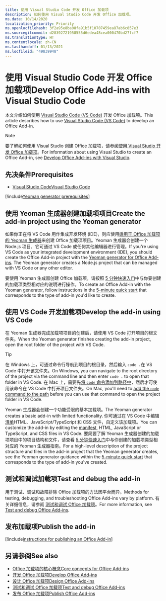 ```yaml
---
title: 使用 Visual Studio Code 开发 Office 加载项
description: 如何使用 Visual Studio Code 开发 Office 加载项。
ms.date: 10/14/2020
localization_priority: Priority
ms.openlocfilehash: 3f2a95e8ba08fa91b5f10707459ea87ab6c857e3
ms.sourcegitcommit: d28392721958555d6edea48cea000470bd27fcf7
ms.translationtype: HT
ms.contentlocale: zh-CN
ms.lasthandoff: 01/13/2021
ms.locfileid: "49839948"
---
```

# <a name="develop-office-add-ins-with-visual-studio-code"></a><span data-ttu-id="309e9-103">使用 Visual Studio Code 开发 Office 加载项</span><span class="sxs-lookup"><span data-stu-id="309e9-103">Develop Office Add-ins with Visual Studio Code</span></span>

<span data-ttu-id="309e9-104">本文介绍如何使用 [Visual Studio Code (VS Code)](https://code.visualstudio.com) 开发 Office 加载项。</span><span class="sxs-lookup"><span data-stu-id="309e9-104">This article describes how to use [Visual Studio Code (VS Code)](https://code.visualstudio.com) to develop an Office Add-in.</span></span>

> [!NOTE]
> <span data-ttu-id="309e9-105">要了解如何使用 Visual Studio 创建 Office 加载项，请参阅[使用 Visual Studio 开发 Office 加载项](develop-add-ins-visual-studio.md)。</span><span class="sxs-lookup"><span data-stu-id="309e9-105">For information about using Visual Studio to create an Office Add-in, see [Develop Office Add-ins with Visual Studio](develop-add-ins-visual-studio.md).</span></span>

## <a name="prerequisites"></a><span data-ttu-id="309e9-106">先决条件</span><span class="sxs-lookup"><span data-stu-id="309e9-106">Prerequisites</span></span>

- [<span data-ttu-id="309e9-107">Visual Studio Code</span><span class="sxs-lookup"><span data-stu-id="309e9-107">Visual Studio Code</span></span>](https://code.visualstudio.com/)

[!include[Yeoman generator prerequisites](../includes/quickstart-yo-prerequisites.md)]

## <a name="create-the-add-in-project-using-the-yeoman-generator"></a><span data-ttu-id="309e9-108">使用 Yeoman 生成器创建加载项项目</span><span class="sxs-lookup"><span data-stu-id="309e9-108">Create the add-in project using the Yeoman generator</span></span>

<span data-ttu-id="309e9-109">如果你正在将 VS Code 用作集成开发环境 (IDE)，则应使用[适用于 Office 加载项的 Yeoman 生成器](https://github.com/OfficeDev/generator-office)来创建 Office 加载项项目。Yeoman 生成器会创建一个 Node.js 项目，它可通过 VS Code 或任何其他编辑器进行管理。</span><span class="sxs-lookup"><span data-stu-id="309e9-109">If you're using VS Code as your integrated development environment (IDE), you should create the Office Add-in project with the [Yeoman generator for Office Add-ins](https://github.com/OfficeDev/generator-office). The Yeoman generator creates a Node.js project that can be managed with VS Code or any other editor.</span></span> 

<span data-ttu-id="309e9-110">要使用 Yeoman 生成器创建 Office 加载项，请按照 [5 分钟快速入门](../index.yml)中与你要创建的加载项类型相对应的说明进行操作。</span><span class="sxs-lookup"><span data-stu-id="309e9-110">To create an Office Add-in with the Yeoman generator, follow instructions in the [5-minute quick start](../index.yml) that corresponds to the type of add-in you'd like to create.</span></span>

## <a name="develop-the-add-in-using-vs-code"></a><span data-ttu-id="309e9-111">使用 VS Code 开发加载项</span><span class="sxs-lookup"><span data-stu-id="309e9-111">Develop the add-in using VS Code</span></span>

<span data-ttu-id="309e9-112">在 Yeoman 生成器完成加载项项目的创建后，请使用 VS Code 打开项目的根文件夹。</span><span class="sxs-lookup"><span data-stu-id="309e9-112">When the Yeoman generator finishes creating the add-in project, open the root folder of the project with VS Code.</span></span> 

> [!TIP]
> <span data-ttu-id="309e9-113">在 Windows 上，可通过命令行导航到项目的根目录，然后输入 `code .`在 VS Code 中打开该文件夹。</span><span class="sxs-lookup"><span data-stu-id="309e9-113">On Windows, you can navigate to the root directory of the project via the command line and then enter `code .` to open that folder in VS Code.</span></span> <span data-ttu-id="309e9-114">在 Mac 上，需要先[将 `code` 命令添加到路径中](https://code.visualstudio.com/docs/setup/mac#_launching-from-the-command-line)，然后才可使用该命令在 VS Code 中打开项目文件夹。</span><span class="sxs-lookup"><span data-stu-id="309e9-114">On Mac, you'll need to [add the `code` command to the path](https://code.visualstudio.com/docs/setup/mac#_launching-from-the-command-line) before you can use that command to open the project folder in VS Code.</span></span>

<span data-ttu-id="309e9-115">Yeoman 生成器会创建一个功能受限的基本加载项。</span><span class="sxs-lookup"><span data-stu-id="309e9-115">The Yeoman generator creates a basic add-in with limited functionality.</span></span> <span data-ttu-id="309e9-116">你可通过在 VS Code 中编辑[清单](add-in-manifests.md)HTML、JavaScript/TypeScript 和 CSS 文件，自定义该加载项。</span><span class="sxs-lookup"><span data-stu-id="309e9-116">You can customize the add-in by editing the [manifest](add-in-manifests.md), HTML, JavaScript or TypeScript, and CSS files in VS Code.</span></span> <span data-ttu-id="309e9-117">要简要了解 Yeoman 生成器创建的加载项项目中的项目结构和文件，请查看 [5 分钟快速入门](../index.yml)中与你创建的加载项类型相对应的 Yeoman 生成器指南。</span><span class="sxs-lookup"><span data-stu-id="309e9-117">For a high-level description of the project structure and files in the add-in project that the Yeoman generator creates, see the Yeoman generator guidance within the [5-minute quick start](../index.yml) that corresponds to the type of add-in you've created.</span></span>

## <a name="test-and-debug-the-add-in"></a><span data-ttu-id="309e9-118">测试和调试加载项</span><span class="sxs-lookup"><span data-stu-id="309e9-118">Test and debug the add-in</span></span>

<span data-ttu-id="309e9-119">用于测试、调试和故障排除 Office 加载项的方法因平台而异。</span><span class="sxs-lookup"><span data-stu-id="309e9-119">Methods for testing, debugging, and troubleshooting Office Add-ins vary by platform.</span></span> <span data-ttu-id="309e9-120">有关详细信息，请参阅 [测试和调试 Office 加载项](../testing/test-debug-office-add-ins.md)。</span><span class="sxs-lookup"><span data-stu-id="309e9-120">For more information, see [Test and debug Office Add-ins](../testing/test-debug-office-add-ins.md).</span></span>

## <a name="publish-the-add-in"></a><span data-ttu-id="309e9-121">发布加载项</span><span class="sxs-lookup"><span data-stu-id="309e9-121">Publish the add-in</span></span>

[!include[instructions for publishing an Office Add-in](../includes/publish-add-in.md)]

## <a name="see-also"></a><span data-ttu-id="309e9-122">另请参阅</span><span class="sxs-lookup"><span data-stu-id="309e9-122">See also</span></span>

- [<span data-ttu-id="309e9-123">Office 加载项的核心概念</span><span class="sxs-lookup"><span data-stu-id="309e9-123">Core concepts for Office Add-ins</span></span>](../overview/core-concepts-office-add-ins.md)
- [<span data-ttu-id="309e9-124">开发 Office 加载项</span><span class="sxs-lookup"><span data-stu-id="309e9-124">Develop Office Add-ins</span></span>](../develop/develop-overview.md)
- [<span data-ttu-id="309e9-125">设计 Office 加载项</span><span class="sxs-lookup"><span data-stu-id="309e9-125">Design Office Add-ins</span></span>](../design/add-in-design.md)
- [<span data-ttu-id="309e9-126">测试和调试 Office 加载项</span><span class="sxs-lookup"><span data-stu-id="309e9-126">Test and debug Office Add-ins</span></span>](../testing/test-debug-office-add-ins.md)
- [<span data-ttu-id="309e9-127">发布 Office 加载项</span><span class="sxs-lookup"><span data-stu-id="309e9-127">Publish Office Add-ins</span></span>](../publish/publish.md)